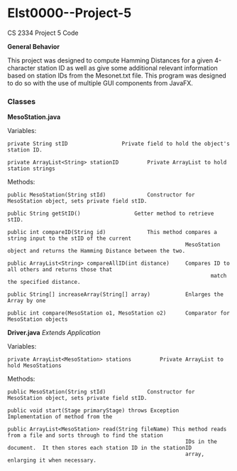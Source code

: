 # Elst0000--Project-5
CS 2334 Project 5 Code

**General Behavior**

This project was designed to compute Hamming Distances for a given 4-character station ID as well as give some additional relevant information based on station IDs from the Mesonet.txt file.  This program was designed to do so with the use of multiple GUI components from JavaFX.

### Classes

**MesoStation.java**

Variables:
	
	private String stID					Private field to hold the object's station ID.
	
	private ArrayList<String> stationID			Private ArrayList to hold station strings

Methods:

	public MesoStation(String stId)				Constructor for MesoStation object, sets private field stID.
	
	public String getStID()					Getter method to retrieve stID.
	
	public int compareID(String id)				This method compares a string input to the stID of the current 
															MesoStation object and returns the Hamming Distance between the two.
	
	public ArrayList<String> compareAllID(int distance)		Compares ID to all others and returns those that 
																	match the specified distance.
																	
	public String[] increaseArray(String[] array)			Enlarges the Array by one
	
	public int compare(MesoStation o1, MesoStation o2)		Comparator for MesoStation objects
																	
**Driver.java**				*Extends Application* 

Variables:
	
	private ArrayList<MesoStation> stations			Private ArrayList to hold MesoStations

Methods:

	public MesoStation(String stId)				Constructor for MesoStation object, sets private field stID.	
	
	public void start(Stage primaryStage) throws Exception		Implementation of method from the 
	
	public ArrayList<MesoStation> read(String fileName)	This method reads from a file and sorts through to find the station 
															IDs in the document.  It then stores each station ID in the stationID 
															array, enlarging it when necessary.									
